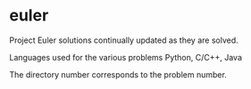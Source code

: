 euler
=====

Project Euler solutions continually updated as they are solved.

Languages used for the various problems Python, C/C++, Java

The directory number corresponds to the problem number.
